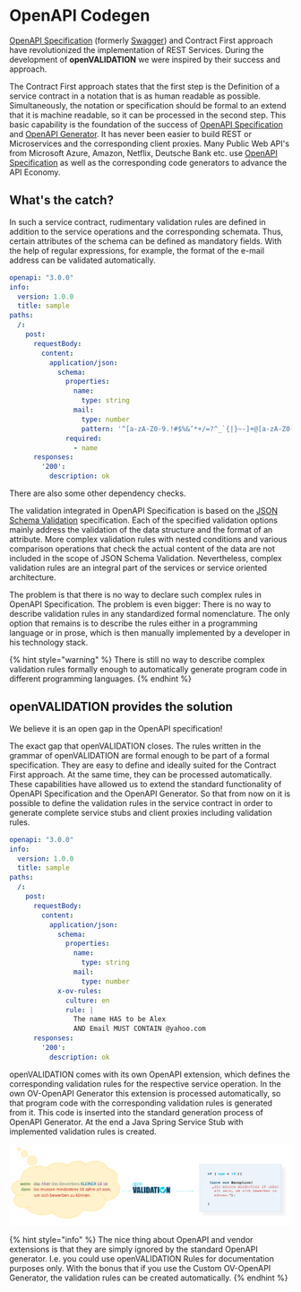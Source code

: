# OpenAPI Codegen

[OpenAPI Specification](https://github.com/OAI/OpenAPI-Specification) \(formerly [Swagger](https://swagger.io/)\) and Contract First approach have revolutionized the implementation of REST Services. During the development of **openVALIDATION** we were inspired by their success and approach.

The Contract First approach states that the first step is the Definition of a service contract in a notation that is as human readable as possible. Simultaneously, the notation or specification should be formal to an extend that it is machine readable, so it can be processed in the second step. This basic capability is the foundation of the success of [OpenAPI Specification](https://github.com/OAI/OpenAPI-Specification) and [OpenAPI Generator](https://openapi-generator.tech/). It has never been easier to build REST or Microservices and the corresponding client proxies. Many Public Web API's from Microsoft Azure, Amazon, Netflix, Deutsche Bank etc. use [OpenAPI Specification](https://github.com/OAI/OpenAPI-Specification) as well as the corresponding code generators to advance the API Economy. 



## What's the catch?

In such a service contract, rudimentary validation rules are defined in addition to the service operations and the corresponding schemata. Thus, certain attributes of the schema can be defined as mandatory fields. With the help of regular expressions, for example, the format of the e-mail address can be validated automatically. 

```yaml
openapi: "3.0.0"
info:
  version: 1.0.0
  title: sample
paths:
  /:
    post:
      requestBody:
        content:
          application/json:
            schema:
              properties:
                name:
                  type: string
                mail:
                  type: number
                  pattern: '^[a-zA-Z0-9.!#$%&’*+/=?^_`{|}~-]+@[a-zA-Z0-9-]+(?:\.[a-zA-Z0-9-]+)*$'
              required:
                - name
      responses:
        '200':
          description: ok

```

There are also some other dependency checks. 

The validation integrated in OpenAPI Specification is based on the [JSON Schema Validation](https://json-schema.org/latest/json-schema-validation.html)  specification. Each of the specified validation options mainly address the validation of the data structure and the format of an attribute. More complex validation rules with nested conditions and various comparison operations that check the actual content of the data are not included in the scope of JSON Schema Validation. Nevertheless, complex validation rules are an integral part of the services or service oriented architecture.

The problem is that there is no way to declare such complex rules in OpenAPI Specification. The problem is even bigger: There is no way to describe validation rules in any standardized formal nomenclature. The only option that remains is to describe the rules either in a programming language or in prose, which is then manually implemented by a developer in his technology stack.

{% hint style="warning" %}
There is still no way to describe complex validation rules formally enough to automatically generate program code in different programming languages.
{% endhint %}



## openVALIDATION provides the solution

We believe it is an open gap in the OpenAPI specification!

The exact gap that openVALIDATION closes. The rules written in the grammar of openVALIDATION are formal enough to be part of a formal specification. They are easy to define and ideally suited for the Contract First approach. At the same time, they can be processed automatically. These capabilities have allowed us to extend the standard functionality of OpenAPI Specification and the OpenAPI Generator. So that from now on it is possible to define the validation rules in the service contract in order to generate complete service stubs and client proxies including validation rules.

```yaml
openapi: "3.0.0"
info:
  version: 1.0.0
  title: sample
paths:
  /:
    post:
      requestBody:
        content:
          application/json:
            schema:
              properties:
                name:
                  type: string
                mail:
                  type: number
            x-ov-rules:
              culture: en
              rule: |  
                The name HAS to be Alex
                AND Email MUST CONTAIN @yahoo.com
      responses:
        '200':
          description: ok
```

openVALIDATION comes with its own OpenAPI extension, which defines the corresponding validation rules for the respective service operation. In the own OV-OpenAPI Generator this extension is processed automatically, so that program code with the corresponding validation rules is generated from it. This code is inserted into the standard generation process of OpenAPI Generator. At the end a Java Spring Service Stub with implemented validation rules is created.

![Custom openVALIDATION-OpenAPI Generator allows generation of validation rules.](../.gitbook/assets/image%20%2811%29.png)



{% hint style="info" %}
The nice thing about OpenAPI and vendor extensions is that they are simply ignored by the standard OpenAPI generator. I.e. you could use openVALIDATION Rules for documentation purposes only. With the bonus that if you use the Custom OV-OpenAPI Generator, the validation rules can be created automatically.
{% endhint %}





